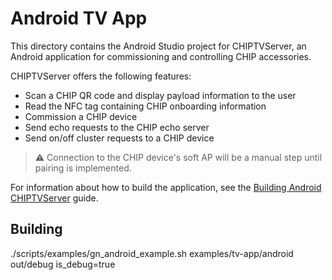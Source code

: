 # Android TV App

This directory contains the Android Studio project for CHIPTVServer, an Android
application for commissioning and controlling CHIP accessories.

CHIPTVServer offers the following features:

-   Scan a CHIP QR code and display payload information to the user
-   Read the NFC tag containing CHIP onboarding information
-   Commission a CHIP device
-   Send echo requests to the CHIP echo server
-   Send on/off cluster requests to a CHIP device

> :warning: Connection to the CHIP device's soft AP will be a manual step until
> pairing is implemented.

For information about how to build the application, see the
[Building Android CHIPTVServer](../../../docs/guides/android_building.md) guide.

## Building

./scripts/examples/gn_android_example.sh examples/tv-app/android out/debug
is_debug=true
